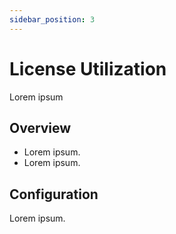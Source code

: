 ```yaml
---
sidebar_position: 3
---
```


# License Utilization

Lorem ipsum
## Overview

- Lorem ipsum.
- Lorem ipsum.

## Configuration

Lorem ipsum.